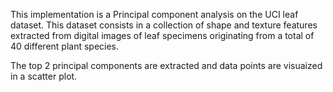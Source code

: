 This implementation is a Principal component analysis on the UCI leaf dataset. This dataset consists in a collection of shape and texture features extracted from digital images of leaf specimens originating from a total of 40 different plant species.  

The top 2 principal components are extracted and data points are visuaized in a scatter plot.
